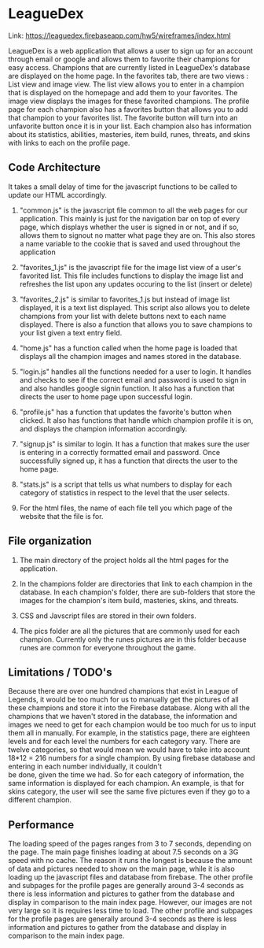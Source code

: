 # LeagueDex

Link: https://leaguedex.firebaseapp.com/hw5/wireframes/index.html


LeagueDex is a web application that allows a user to sign up for an account through email or google and allows them to favorite their champions for easy access.
Champions that are currently listed in LeagueDex's database are displayed on the home page. In the favorites tab, there are two views : List view and image view.
The list view allows you to enter in a champion that is displayed on the homepage and add them to your favorites. The image view displays the images for these
favorited champions. The profile page for each champion also has a favorites button that allows you to add that champion to your favorites list. The favorite button
will turn into an unfavorite button once it is in your list. Each champion also has information about its statistics, abilities, masteries, item build, runes, threats,
and skins with links to each on the profile page.


## Code Architecture

It takes a small delay of time for the javascript functions to be called to update our HTML accordingly.

1. "common.js" is the javascript file common to all the web pages for our application. This mainly is just for the navigation bar on top of every page, which displays whether
the user is signed in or not, and if so, allows them to signout no matter what page they are on. This also stores a name variable to the cookie that is saved and used throughout
the application

2. "favorites_1.js" is the javascript file for the image list view of a user's favorited list. This file includes functions to display the image list and refreshes the list
upon any updates occuring to the list (insert or delete)

3. "favorites_2.js" is similar to favorites_1.js but instead of image list displayed, it is a text list displayed. This script also allows you to delete champions from your list
with delete buttons next to each name displayed. There is also a function that allows you to save champions to your list given a text entry field.

4. "home.js" has a function called when the home page is loaded that displays all the champion images and names stored in the database.

5. "login.js" handles all the functions needed for a user to login. It handles and checks to see if the correct email and password is used to sign in and also handles
google signin function. It also has a function that directs the user to home page upon successful login.

6. "profile.js" has a function that updates the favorite's button when clicked. It also has functions that handle which champion profile it is on, and displays the champion
information accordingly.

7. "signup.js" is similar to login. It has a function that makes sure the user is entering in a correctly formatted email and password. Once successfully signed up, it has
a function that directs the user to the home page.

8. "stats.js" is a script that tells us what numbers to display for each category of statistics in respect to the level that the user selects.

9. For the html files, the name of each file tell you which page of the website that the file is for.


## File organization


1. The main directory of the project holds all the html pages for the application.

2. In the champions folder are directories that link to each champion in the database. In each champion's folder, there are sub-folders that store the images for the 
champion's item build, masteries, skins, and threats.

3. CSS and Javscript files are stored in their own folders.

4. The pics folder are all the pictures that are commonly used for each champion. Currently only the runes pictures are in this folder because runes are common for everyone
throughout the game.

## Limitations / TODO's

Because there are over one hundred champions that exist in League of Legends, it would be too much for us to manually get the pictures of all these champions and store it into the
Firebase database. Along with all the champions that we haven't stored in the database, the information and images we need to get for each champion would be too much for us 
to input them all in manually. For example, in the statistics page, there are eighteen levels and for each level the numbers for each category vary. There are twelve categories,
so that would mean we would have to take into account 18*12 = 216 numbers for a single champion. By using firebase database and entering in each number individually, it couldn't  
be done, given the time we had. So for each category of information, the same information is displayed for each champion. An example, is that for skins category, the user will
see the same five pictures even if they go to a different champion. 

## Performance

The loading speed of the pages ranges from 3 to 7 seconds, depending on the page. The main page finishes loading
at about 7.5 seconds on a 3G speed with no cache. The reason it runs the longest is because the amount of data and pictures needed to show on the main page, while it is also loading up the javascript files and
database from firebase. The other profile and subpages for the profile pages are generally around 3-4 seconds as there is less information and pictures to gather  from the database
and display in comparison to the main index page. However, our images are not very large so it is requires less time to load. The other profile and subpages for the profile pages are generally around 3-4 seconds
as there is less information and pictures to gather from the database and display in comparison to the main index page.



